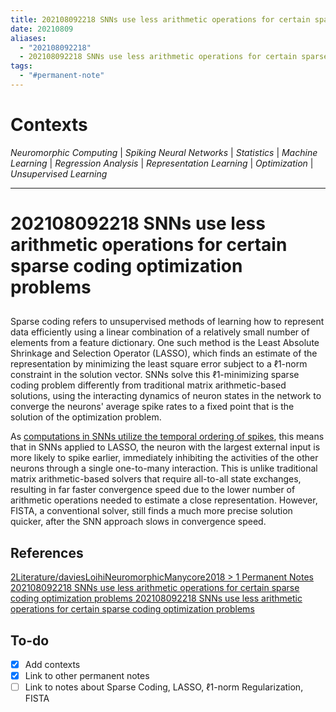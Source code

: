 ```yaml
---
title: 202108092218 SNNs use less arithmetic operations for certain sparse coding optimization problems
date: 20210809
aliases:
  - "202108092218"
  - 202108092218 SNNs use less arithmetic operations for certain sparse coding optimization problems
tags:
  - "#permanent-note"
---
```


# Contexts

*Neuromorphic Computing* | *Spiking Neural Networks* | *Statistics* | *Machine Learning* | *Regression Analysis* | *Representation Learning* | *Optimization* | *Unsupervised Learning*

---

# 202108092218 SNNs use less arithmetic operations for certain sparse coding optimization problems

## <!-- - -->

Sparse coding refers to unsupervised methods of learning how to represent data efficiently using a linear combination of a relatively small number of elements from a feature dictionary. One such method is the Least Absolute Shrinkage and Selection Operator (LASSO), which finds an estimate of the representation by minimizing the least square error subject to a ℓ1-norm constraint in the solution vector. SNNs solve this ℓ1-minimizing sparse coding problem differently from traditional matrix arithmetic-based solutions, using the interacting dynamics of neuron states in the network to converge the neurons' average spike rates to a fixed point that is the solution of the optimization problem.

As [computations in SNNs utilize the temporal ordering of spikes](202108041944-SNNs-utilize-spatiotemporal-data-unlike-DNNs.md), this means that in SNNs applied to LASSO, the neuron with the largest external input is more likely to spike earlier, immediately inhibiting the activities of the other neurons through a single one-to-many interaction. This is unlike traditional matrix arithmetic-based solvers that require all-to-all state exchanges, resulting in far faster convergence speed due to the lower number of arithmetic operations needed to estimate a close representation. However, FISTA, a conventional solver, still finds a much more precise solution quicker, after the SNN approach slows in convergence speed.

## References

[2Literature/daviesLoihiNeuromorphicManycore2018 > 1 Permanent Notes 202108092218 SNNs use less arithmetic operations for certain sparse coding optimization problems 202108092218 SNNs use less arithmetic operations for certain sparse coding optimization problems](2Literature/daviesLoihiNeuromorphicManycore2018.md#1-permanent-notes-202108092218-snns-use-less-arithmetic-operations-for-certain-sparse-coding-optimization-problems-202108092218-snns-use-less-arithmetic-operations-for-certain-sparse-coding-optimization-problems)

## To-do

* [x] Add contexts
* [x] Link to other permanent notes
* [ ] Link to notes about Sparse Coding, LASSO, ℓ1-norm Regularization, FISTA
